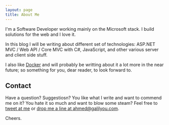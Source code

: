 ```yaml
---
layout: page
title: About Me
---
```



I'm a Software Developer working mainly on the Microsoft stack. I build solutions for the web and I love it.

In this blog I will be writing about different set of technologies: ASP.NET MVC / Web API / Core MVC with C#, JavaScript, and other various server and client side stuff.

I also like [Docker](https://www.docker.com/) and will probably be writting about it a lot more in the near future; so something for you, dear reader, to look forward to.

## Contact

Have a question? Suggestiosn? You like what I write and want to commend me on it? You hate it so much and want to blow some steam? Feel free to [tweet at me](https://twitter.com/galilyou) or [drop me a line at ahmed@galilyou.com](mailto:ahmed@galilyou.com).

Cheers.
